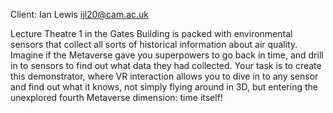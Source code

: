 Client: Ian Lewis <ijl20@cam.ac.uk>

Lecture Theatre 1 in the Gates Building is packed with environmental
sensors that collect all sorts of historical information about air
quality. Imagine if the Metaverse gave you superpowers to go back in
time, and drill in to sensors to find out what data they had collected.
Your task is to create this demonstrator, where VR interaction allows
you to dive in to any sensor and find out what it knows, not simply
flying around in 3D, but entering the unexplored fourth Metaverse
dimension: time itself!